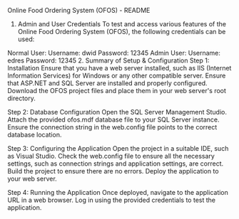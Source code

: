Online Food Ordering System (OFOS) - README
1. Admin and User Credentials
To test and access various features of the Online Food Ordering System (OFOS), the following credentials can be used:

Normal User:
Username: dwid
Password: 12345
Admin User:
Username: edres
Password: 12345
2. Summary of Setup & Configuration
Step 1: Installation
Ensure that you have a web server installed, such as IIS (Internet Information Services) for Windows or any other compatible server. Ensure that ASP.NET and SQL Server are installed and properly configured. Download the OFOS project files and place them in your web server's root directory.

Step 2: Database Configuration
Open the SQL Server Management Studio. Attach the provided ofos.mdf database file to your SQL Server instance. Ensure the connection string in the web.config file points to the correct database location.

Step 3: Configuring the Application
Open the project in a suitable IDE, such as Visual Studio. Check the web.config file to ensure all the necessary settings, such as connection strings and application settings, are correct. Build the project to ensure there are no errors. Deploy the application to your web server.

Step 4: Running the Application
Once deployed, navigate to the application URL in a web browser. Log in using the provided credentials to test the application.
